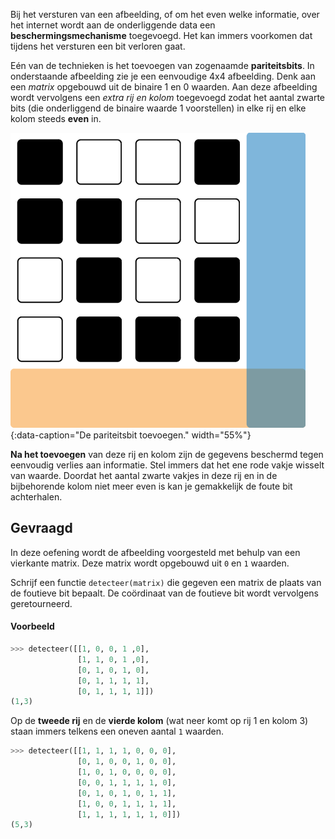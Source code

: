 Bij het versturen van een afbeelding, of om het even welke informatie, over het internet wordt aan de onderliggende data een **beschermingsmechanisme** toegevoegd. Het kan immers voorkomen dat tijdens het versturen een bit verloren gaat. 

Eén van de technieken is het toevoegen van zogenaamde **pariteitsbits**. In onderstaande afbeelding zie je een eenvoudige 4x4 afbeelding. Denk aan een *matrix* opgebouwd uit de binaire 1 en 0 waarden. Aan deze afbeelding wordt vervolgens een *extra rij en kolom* toegevoegd zodat het aantal zwarte bits (die onderliggend de binaire waarde 1 voorstellen) in elke rij en elke kolom steeds **even** in.

![De pariteitsbit toevoegen.](media/image.png "De pariteitsbit toevoegen."){:data-caption="De pariteitsbit toevoegen." width="55%"}

**Na het toevoegen** van deze rij en kolom zijn de gegevens beschermd tegen eenvoudig verlies aan informatie. Stel immers dat het ene rode vakje wisselt van waarde. Doordat het aantal zwarte vakjes in deze rij en in de bijbehorende kolom niet meer even is kan je gemakkelijk de foute bit achterhalen.

## Gevraagd
In deze oefening wordt de afbeelding voorgesteld met behulp van een vierkante matrix. Deze matrix wordt opgebouwd uit `0` en `1` waarden. 

Schrijf een functie `detecteer(matrix)` die gegeven een matrix de plaats van de foutieve bit bepaalt. De coördinaat van de foutieve bit wordt vervolgens geretourneerd.

#### Voorbeeld

```python
>>> detecteer([[1, 0, 0, 1 ,0],
               [1, 1, 0, 1 ,0],
               [0, 1, 0, 1, 0],
               [0, 1, 1, 1, 1],
               [0, 1, 1, 1, 1]])
(1,3)
```
Op de **tweede rij** en de **vierde kolom** (wat neer komt op rij 1 en kolom 3) staan immers telkens een oneven aantal `1` waarden.

```python
>>> detecteer([[1, 1, 1, 1, 0, 0, 0], 
               [0, 1, 0, 0, 1, 0, 0], 
               [1, 0, 1, 0, 0, 0, 0], 
               [0, 0, 1, 1, 1, 1, 0], 
               [0, 1, 0, 1, 0, 1, 1], 
               [1, 0, 0, 1, 1, 1, 1], 
               [1, 1, 1, 1, 1, 1, 0]])
(5,3)
```